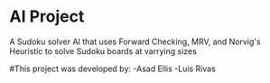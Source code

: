 # AI Project
 A Sudoku solver AI that uses Forward Checking, MRV, and Norvig's Heuristic to solve Sudoku boards at varrying sizes 

#This project was developed by:
-Asad Ellis
-Luis Rivas

